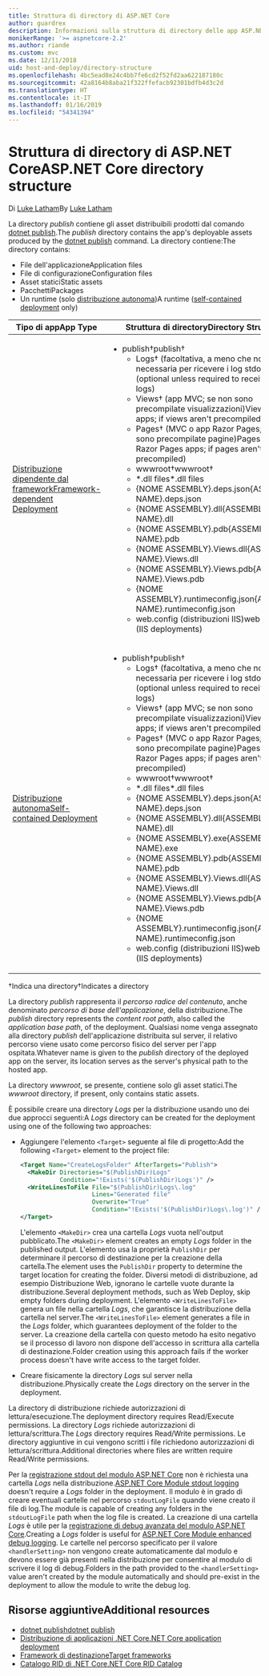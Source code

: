 ```yaml
---
title: Struttura di directory di ASP.NET Core
author: guardrex
description: Informazioni sulla struttura di directory delle app ASP.NET Core pubblicate.
monikerRange: '>= aspnetcore-2.2'
ms.author: riande
ms.custom: mvc
ms.date: 12/11/2018
uid: host-and-deploy/directory-structure
ms.openlocfilehash: 4bc5ead8e24c4bb7fe6cd2f52fd2aa622187180c
ms.sourcegitcommit: 42a8164b8aba21f322ffefacb92301bdfb4d3c2d
ms.translationtype: HT
ms.contentlocale: it-IT
ms.lasthandoff: 01/16/2019
ms.locfileid: "54341394"
---
```

# <a name="aspnet-core-directory-structure"></a><span data-ttu-id="18d21-103">Struttura di directory di ASP.NET Core</span><span class="sxs-lookup"><span data-stu-id="18d21-103">ASP.NET Core directory structure</span></span>

<span data-ttu-id="18d21-104">Di [Luke Latham](https://github.com/guardrex)</span><span class="sxs-lookup"><span data-stu-id="18d21-104">By [Luke Latham](https://github.com/guardrex)</span></span>

<span data-ttu-id="18d21-105">La directory *publish* contiene gli asset distribuibili prodotti dal comando [dotnet publish](/dotnet/core/tools/dotnet-publish).</span><span class="sxs-lookup"><span data-stu-id="18d21-105">The *publish* directory contains the app's deployable assets produced by the [dotnet publish](/dotnet/core/tools/dotnet-publish) command.</span></span> <span data-ttu-id="18d21-106">La directory contiene:</span><span class="sxs-lookup"><span data-stu-id="18d21-106">The directory contains:</span></span>

* <span data-ttu-id="18d21-107">File dell'applicazione</span><span class="sxs-lookup"><span data-stu-id="18d21-107">Application files</span></span>
* <span data-ttu-id="18d21-108">File di configurazione</span><span class="sxs-lookup"><span data-stu-id="18d21-108">Configuration files</span></span>
* <span data-ttu-id="18d21-109">Asset statici</span><span class="sxs-lookup"><span data-stu-id="18d21-109">Static assets</span></span>
* <span data-ttu-id="18d21-110">Pacchetti</span><span class="sxs-lookup"><span data-stu-id="18d21-110">Packages</span></span>
* <span data-ttu-id="18d21-111">Un runtime (solo [distribuzione autonoma](/dotnet/core/deploying/#self-contained-deployments-scd))</span><span class="sxs-lookup"><span data-stu-id="18d21-111">A runtime ([self-contained deployment](/dotnet/core/deploying/#self-contained-deployments-scd) only)</span></span>

| <span data-ttu-id="18d21-112">Tipo di app</span><span class="sxs-lookup"><span data-stu-id="18d21-112">App Type</span></span> | <span data-ttu-id="18d21-113">Struttura di directory</span><span class="sxs-lookup"><span data-stu-id="18d21-113">Directory Structure</span></span> |
| -------- | ------------------- |
| [<span data-ttu-id="18d21-114">Distribuzione dipendente dal framework</span><span class="sxs-lookup"><span data-stu-id="18d21-114">Framework-dependent Deployment</span></span>](/dotnet/core/deploying/#framework-dependent-deployments-fdd) | <ul><li><span data-ttu-id="18d21-115">publish&dagger;</span><span class="sxs-lookup"><span data-stu-id="18d21-115">publish&dagger;</span></span><ul><li><span data-ttu-id="18d21-116">Logs&dagger; (facoltativa, a meno che non sia necessaria per ricevere i log stdout)</span><span class="sxs-lookup"><span data-stu-id="18d21-116">Logs&dagger; (optional unless required to receive stdout logs)</span></span></li><li><span data-ttu-id="18d21-117">Views&dagger; (app MVC; se non sono precompilate visualizzazioni)</span><span class="sxs-lookup"><span data-stu-id="18d21-117">Views&dagger; (MVC apps; if views aren't precompiled)</span></span></li><li><span data-ttu-id="18d21-118">Pages&dagger; (MVC o app Razor Pages; se non sono precompilate pagine)</span><span class="sxs-lookup"><span data-stu-id="18d21-118">Pages&dagger; (MVC or Razor Pages apps; if pages aren't precompiled)</span></span></li><li><span data-ttu-id="18d21-119">wwwroot&dagger;</span><span class="sxs-lookup"><span data-stu-id="18d21-119">wwwroot&dagger;</span></span></li><li><span data-ttu-id="18d21-120">\*\.dll files</span><span class="sxs-lookup"><span data-stu-id="18d21-120">\*\.dll files</span></span></li><li><span data-ttu-id="18d21-121">{NOME ASSEMBLY}.deps.json</span><span class="sxs-lookup"><span data-stu-id="18d21-121">{ASSEMBLY NAME}.deps.json</span></span></li><li><span data-ttu-id="18d21-122">{NOME ASSEMBLY}.dll</span><span class="sxs-lookup"><span data-stu-id="18d21-122">{ASSEMBLY NAME}.dll</span></span></li><li><span data-ttu-id="18d21-123">{NOME ASSEMBLY}.pdb</span><span class="sxs-lookup"><span data-stu-id="18d21-123">{ASSEMBLY NAME}.pdb</span></span></li><li><span data-ttu-id="18d21-124">{NOME ASSEMBLY}.Views.dll</span><span class="sxs-lookup"><span data-stu-id="18d21-124">{ASSEMBLY NAME}.Views.dll</span></span></li><li><span data-ttu-id="18d21-125">{NOME ASSEMBLY}.Views.pdb</span><span class="sxs-lookup"><span data-stu-id="18d21-125">{ASSEMBLY NAME}.Views.pdb</span></span></li><li><span data-ttu-id="18d21-126">{NOME ASSEMBLY}.runtimeconfig.json</span><span class="sxs-lookup"><span data-stu-id="18d21-126">{ASSEMBLY NAME}.runtimeconfig.json</span></span></li><li><span data-ttu-id="18d21-127">web.config (distribuzioni IIS)</span><span class="sxs-lookup"><span data-stu-id="18d21-127">web.config (IIS deployments)</span></span></li></ul></li></ul> |
| [<span data-ttu-id="18d21-128">Distribuzione autonoma</span><span class="sxs-lookup"><span data-stu-id="18d21-128">Self-contained Deployment</span></span>](/dotnet/core/deploying/#self-contained-deployments-scd) | <ul><li><span data-ttu-id="18d21-129">publish&dagger;</span><span class="sxs-lookup"><span data-stu-id="18d21-129">publish&dagger;</span></span><ul><li><span data-ttu-id="18d21-130">Logs&dagger; (facoltativa, a meno che non sia necessaria per ricevere i log stdout)</span><span class="sxs-lookup"><span data-stu-id="18d21-130">Logs&dagger; (optional unless required to receive stdout logs)</span></span></li><li><span data-ttu-id="18d21-131">Views&dagger; (app MVC; se non sono precompilate visualizzazioni)</span><span class="sxs-lookup"><span data-stu-id="18d21-131">Views&dagger; (MVC apps; if views aren't precompiled)</span></span></li><li><span data-ttu-id="18d21-132">Pages&dagger; (MVC o app Razor Pages; se non sono precompilate pagine)</span><span class="sxs-lookup"><span data-stu-id="18d21-132">Pages&dagger; (MVC or Razor Pages apps; if pages aren't precompiled)</span></span></li><li><span data-ttu-id="18d21-133">wwwroot&dagger;</span><span class="sxs-lookup"><span data-stu-id="18d21-133">wwwroot&dagger;</span></span></li><li><span data-ttu-id="18d21-134">\*.dll files</span><span class="sxs-lookup"><span data-stu-id="18d21-134">\*.dll files</span></span></li><li><span data-ttu-id="18d21-135">{NOME ASSEMBLY}.deps.json</span><span class="sxs-lookup"><span data-stu-id="18d21-135">{ASSEMBLY NAME}.deps.json</span></span></li><li><span data-ttu-id="18d21-136">{NOME ASSEMBLY}.dll</span><span class="sxs-lookup"><span data-stu-id="18d21-136">{ASSEMBLY NAME}.dll</span></span></li><li><span data-ttu-id="18d21-137">{NOME ASSEMBLY}.exe</span><span class="sxs-lookup"><span data-stu-id="18d21-137">{ASSEMBLY NAME}.exe</span></span></li><li><span data-ttu-id="18d21-138">{NOME ASSEMBLY}.pdb</span><span class="sxs-lookup"><span data-stu-id="18d21-138">{ASSEMBLY NAME}.pdb</span></span></li><li><span data-ttu-id="18d21-139">{NOME ASSEMBLY}.Views.dll</span><span class="sxs-lookup"><span data-stu-id="18d21-139">{ASSEMBLY NAME}.Views.dll</span></span></li><li><span data-ttu-id="18d21-140">{NOME ASSEMBLY}.Views.pdb</span><span class="sxs-lookup"><span data-stu-id="18d21-140">{ASSEMBLY NAME}.Views.pdb</span></span></li><li><span data-ttu-id="18d21-141">{NOME ASSEMBLY}.runtimeconfig.json</span><span class="sxs-lookup"><span data-stu-id="18d21-141">{ASSEMBLY NAME}.runtimeconfig.json</span></span></li><li><span data-ttu-id="18d21-142">web.config (distribuzioni IIS)</span><span class="sxs-lookup"><span data-stu-id="18d21-142">web.config (IIS deployments)</span></span></li></ul></li></ul> |

<span data-ttu-id="18d21-143">&dagger;Indica una directory</span><span class="sxs-lookup"><span data-stu-id="18d21-143">&dagger;Indicates a directory</span></span>

<span data-ttu-id="18d21-144">La directory *publish* rappresenta il *percorso radice del contenuto*, anche denominato *percorso di base dell'applicazione*, della distribuzione.</span><span class="sxs-lookup"><span data-stu-id="18d21-144">The *publish* directory represents the *content root path*, also called the *application base path*, of the deployment.</span></span> <span data-ttu-id="18d21-145">Qualsiasi nome venga assegnato alla directory *publish* dell'applicazione distribuita sul server, il relativo percorso viene usato come percorso fisico del server per l'app ospitata.</span><span class="sxs-lookup"><span data-stu-id="18d21-145">Whatever name is given to the *publish* directory of the deployed app on the server, its location serves as the server's physical path to the hosted app.</span></span>

<span data-ttu-id="18d21-146">La directory *wwwroot*, se presente, contiene solo gli asset statici.</span><span class="sxs-lookup"><span data-stu-id="18d21-146">The *wwwroot* directory, if present, only contains static assets.</span></span>

<span data-ttu-id="18d21-147">È possibile creare una directory *Logs* per la distribuzione usando uno dei due approcci seguenti:</span><span class="sxs-lookup"><span data-stu-id="18d21-147">A *Logs* directory can be created for the deployment using one of the following two approaches:</span></span>

* <span data-ttu-id="18d21-148">Aggiungere l'elemento `<Target>` seguente al file di progetto:</span><span class="sxs-lookup"><span data-stu-id="18d21-148">Add the following `<Target>` element to the project file:</span></span>

   ```xml
   <Target Name="CreateLogsFolder" AfterTargets="Publish">
     <MakeDir Directories="$(PublishDir)Logs" 
              Condition="!Exists('$(PublishDir)Logs')" />
     <WriteLinesToFile File="$(PublishDir)Logs\.log" 
                       Lines="Generated file" 
                       Overwrite="True" 
                       Condition="!Exists('$(PublishDir)Logs\.log')" />
   </Target>
   ```

   <span data-ttu-id="18d21-149">L'elemento `<MakeDir>` crea una cartella *Logs* vuota nell'output pubblicato.</span><span class="sxs-lookup"><span data-stu-id="18d21-149">The `<MakeDir>` element creates an empty *Logs* folder in the published output.</span></span> <span data-ttu-id="18d21-150">L'elemento usa la proprietà `PublishDir` per determinare il percorso di destinazione per la creazione della cartella.</span><span class="sxs-lookup"><span data-stu-id="18d21-150">The element uses the `PublishDir` property to determine the target location for creating the folder.</span></span> <span data-ttu-id="18d21-151">Diversi metodi di distribuzione, ad esempio Distribuzione Web, ignorano le cartelle vuote durante la distribuzione.</span><span class="sxs-lookup"><span data-stu-id="18d21-151">Several deployment methods, such as Web Deploy, skip empty folders during deployment.</span></span> <span data-ttu-id="18d21-152">L'elemento `<WriteLinesToFile>` genera un file nella cartella *Logs*, che garantisce la distribuzione della cartella nel server.</span><span class="sxs-lookup"><span data-stu-id="18d21-152">The `<WriteLinesToFile>` element generates a file in the *Logs* folder, which guarantees deployment of the folder to the server.</span></span> <span data-ttu-id="18d21-153">La creazione della cartella con questo metodo ha esito negativo se il processo di lavoro non dispone dell'accesso in scrittura alla cartella di destinazione.</span><span class="sxs-lookup"><span data-stu-id="18d21-153">Folder creation using this approach fails if the worker process doesn't have write access to the target folder.</span></span>

* <span data-ttu-id="18d21-154">Creare fisicamente la directory *Logs* sul server nella distribuzione.</span><span class="sxs-lookup"><span data-stu-id="18d21-154">Physically create the *Logs* directory on the server in the deployment.</span></span>

<span data-ttu-id="18d21-155">La directory di distribuzione richiede autorizzazioni di lettura/esecuzione.</span><span class="sxs-lookup"><span data-stu-id="18d21-155">The deployment directory requires Read/Execute permissions.</span></span> <span data-ttu-id="18d21-156">La directory *Logs* richiede autorizzazioni di lettura/scrittura.</span><span class="sxs-lookup"><span data-stu-id="18d21-156">The *Logs* directory requires Read/Write permissions.</span></span> <span data-ttu-id="18d21-157">Le directory aggiuntive in cui vengono scritti i file richiedono autorizzazioni di lettura/scrittura.</span><span class="sxs-lookup"><span data-stu-id="18d21-157">Additional directories where files are written require Read/Write permissions.</span></span>

<span data-ttu-id="18d21-158">Per la [registrazione stdout del modulo ASP.NET Core](xref:host-and-deploy/aspnet-core-module#log-creation-and-redirection) non è richiesta una cartella *Logs* nella distribuzione.</span><span class="sxs-lookup"><span data-stu-id="18d21-158">[ASP.NET Core Module stdout logging](xref:host-and-deploy/aspnet-core-module#log-creation-and-redirection) doesn't require a *Logs* folder in the deployment.</span></span> <span data-ttu-id="18d21-159">Il modulo è in grado di creare eventuali cartelle nel percorso `stdoutLogFile` quando viene creato il file di log.</span><span class="sxs-lookup"><span data-stu-id="18d21-159">The module is capable of creating any folders in the `stdoutLogFile` path when the log file is created.</span></span> <span data-ttu-id="18d21-160">La creazione di una cartella *Logs* è utile per la [registrazione di debug avanzata del modulo ASP.NET Core](xref:host-and-deploy/aspnet-core-module#enhanced-diagnostic-logs).</span><span class="sxs-lookup"><span data-stu-id="18d21-160">Creating a *Logs* folder is useful for [ASP.NET Core Module enhanced debug logging](xref:host-and-deploy/aspnet-core-module#enhanced-diagnostic-logs).</span></span> <span data-ttu-id="18d21-161">Le cartelle nel percorso specificato per il valore `<handlerSetting>` non vengono create automaticamente dal modulo e devono essere già presenti nella distribuzione per consentire al modulo di scrivere il log di debug.</span><span class="sxs-lookup"><span data-stu-id="18d21-161">Folders in the path provided to the `<handlerSetting>` value aren't created by the module automatically and should pre-exist in the deployment to allow the module to write the debug log.</span></span>

## <a name="additional-resources"></a><span data-ttu-id="18d21-162">Risorse aggiuntive</span><span class="sxs-lookup"><span data-stu-id="18d21-162">Additional resources</span></span>

* [<span data-ttu-id="18d21-163">dotnet publish</span><span class="sxs-lookup"><span data-stu-id="18d21-163">dotnet publish</span></span>](/dotnet/core/tools/dotnet-publish)
* [<span data-ttu-id="18d21-164">Distribuzione di applicazioni .NET Core</span><span class="sxs-lookup"><span data-stu-id="18d21-164">.NET Core application deployment</span></span>](/dotnet/core/deploying/)
* [<span data-ttu-id="18d21-165">Framework di destinazione</span><span class="sxs-lookup"><span data-stu-id="18d21-165">Target frameworks</span></span>](/dotnet/standard/frameworks)
* [<span data-ttu-id="18d21-166">Catalogo RID di .NET Core</span><span class="sxs-lookup"><span data-stu-id="18d21-166">.NET Core RID Catalog</span></span>](/dotnet/core/rid-catalog)
